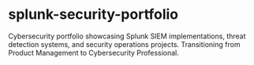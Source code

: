 # splunk-security-portfolio
Cybersecurity portfolio showcasing Splunk SIEM implementations, threat detection systems, and security operations projects. Transitioning from Product Management to Cybersecurity Professional.
